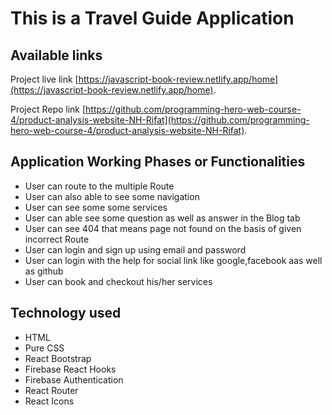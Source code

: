 # This is a Travel Guide Application


## Available links

Project live link [https://javascript-book-review.netlify.app/home](https://javascript-book-review.netlify.app/home).

Project Repo link [https://github.com/programming-hero-web-course-4/product-analysis-website-NH-Rifat](https://github.com/programming-hero-web-course-4/product-analysis-website-NH-Rifat).

## Application Working Phases or Functionalities

* User can route to the multiple Route
* User can also able to see some navigation
* User can see some some services
* User can able see some question as well as answer in the Blog tab
* User can see 404 that means page not found on the basis of given incorrect Route
* User can login and sign up using email and password
* User can login with the help for social link like google,facebook aas well as github
* User can book and checkout his/her services

## Technology used

* HTML
* Pure CSS
* React Bootstrap
* Firebase React Hooks
* Firebase Authentication
* React Router
* React Icons